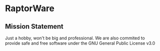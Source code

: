 # RaptorWare

## Mission Statement

Just a hobby, won't be big and professional.
We are also commited to provide safe and free software under the GNU General Public License v3.0
